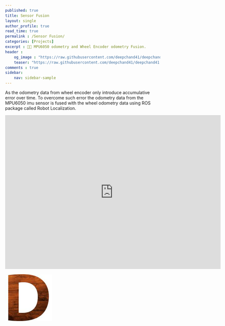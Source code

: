 ```yaml
---
published: true
title: Sensor Fusion
layout: single
author_profile: true
read_time: true
permalink : /Sensor Fusion/
categories: [Projects]
excerpt : 🤖🦾 MPU6050 odometry and Wheel Encoder odometry Fusion. 
header :
    og_image : "https://raw.githubusercontent.com/deepchand41/deepchand41.github.io/main/images/sensor_fusion_using_ros.jpg"
    teaser: "https://raw.githubusercontent.com/deepchand41/deepchand41.github.io/main/images/sensor_fusion_using_ros.jpg"
comments : true
sidebar:
    nav: sidebar-sample
---
```


As the odometry data from wheel encoder only introduce accumulative error over time. To overcome such error the odometry data from the MPU6050 imu sensor is fused with the wheel odometry data using ROS package called Robot Localization. 

<iframe width="700" height="500" src="https://www.youtube.com/embed/-GJH9m_OUnK0" frameborder="0" allow="accelerometer; autoplay; encrypted-media; gyroscope; picture-in-picture" allowfullscreen></iframe>

<br>

![alt text](https://raw.githubusercontent.com/jeevan-git/jeevan-git.github.io/main/images/favicon.png)
